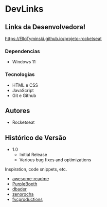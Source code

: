 # DevLinks

## Links da Desenvolvedora!
https://ElloTyminski.github.io/projeto-rocketseat

### Dependencias

* Windows 11

### Tecnologias

- HTML e CSS
- JavaScript
- Git e Github

## Autores

- Rocketseat

## Histórico de Versão

* 1.0
    * Initial Release
    * Various bug fixes and optimizations


Inspiration, code snippets, etc.
* [awesome-readme](https://github.com/matiassingers/awesome-readme)
* [PurpleBooth](https://gist.github.com/PurpleBooth/109311bb0361f32d87a2)
* [dbader](https://github.com/dbader/readme-template)
* [zenorocha](https://gist.github.com/zenorocha/4526327)
* [fvcproductions](https://gist.github.com/fvcproductions/1bfc2d4aecb01a834b46)